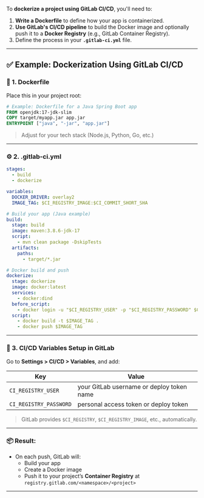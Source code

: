To **dockerize a project using GitLab CI/CD**, you'll need to:

1. **Write a Dockerfile** to define how your app is containerized.
2. **Use GitLab's CI/CD pipeline** to build the Docker image and optionally push it to a **Docker Registry** (e.g., GitLab Container Registry).
3. Define the process in your **`.gitlab-ci.yml`** file.

---

## ✅ Example: Dockerization Using GitLab CI/CD

### 📁 1. **Dockerfile**

Place this in your project root:

```Dockerfile
# Example: Dockerfile for a Java Spring Boot app
FROM openjdk:17-jdk-slim
COPY target/myapp.jar app.jar
ENTRYPOINT ["java", "-jar", "app.jar"]
```

> Adjust for your tech stack (Node.js, Python, Go, etc.)

---

### ⚙️ 2. **.gitlab-ci.yml**

```yaml
stages:
  - build
  - dockerize

variables:
  DOCKER_DRIVER: overlay2
  IMAGE_TAG: $CI_REGISTRY_IMAGE:$CI_COMMIT_SHORT_SHA

# Build your app (Java example)
build:
  stage: build
  image: maven:3.8.6-jdk-17
  script:
    - mvn clean package -DskipTests
  artifacts:
    paths:
      - target/*.jar

# Docker build and push
dockerize:
  stage: dockerize
  image: docker:latest
  services:
    - docker:dind
  before_script:
    - docker login -u "$CI_REGISTRY_USER" -p "$CI_REGISTRY_PASSWORD" $CI_REGISTRY
  script:
    - docker build -t $IMAGE_TAG .
    - docker push $IMAGE_TAG
```

---

### 🔐 3. **CI/CD Variables Setup in GitLab**

Go to **Settings > CI/CD > Variables**, and add:

| Key                 | Value                                         |
|---------------------|-----------------------------------------------|
| `CI_REGISTRY_USER`  | your GitLab username or deploy token name     |
| `CI_REGISTRY_PASSWORD` | personal access token or deploy token     |

> GitLab provides `$CI_REGISTRY`, `$CI_REGISTRY_IMAGE`, etc., automatically.

---

### 📦 Result:
- On each push, GitLab will:
  - Build your app
  - Create a Docker image
  - Push it to your project’s **Container Registry** at  
    `registry.gitlab.com/<namespace>/<project>`

---

